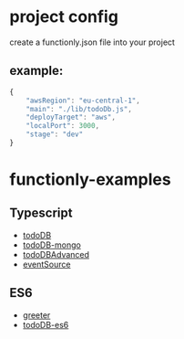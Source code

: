 # project config
create a functionly.json file into your project
## example:
```js
{
    "awsRegion": "eu-central-1",
    "main": "./lib/todoDb.js",
    "deployTarget": "aws",
    "localPort": 3000,
    "stage": "dev"
}
```
# functionly-examples

## Typescript
- [todoDB](https://github.com/jaystack/functionly-examples/tree/master/todoDB)
- [todoDB-mongo](https://github.com/jaystack/functionly-examples/tree/master/todoDB-mongo)
- [todoDBAdvanced](https://github.com/jaystack/functionly-examples/tree/master/todoDBAdvanced)
- [eventSource](https://github.com/jaystack/functionly-examples/tree/master/eventSource)

## ES6
- [greeter](https://github.com/jaystack/functionly-examples/tree/master/greeter)
- [todoDB-es6](https://github.com/jaystack/functionly-examples/tree/master/todoDB-es6)